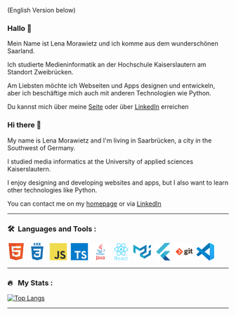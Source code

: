 (English Version below)
### Hallo 👋

Mein Name ist Lena Morawietz und ich komme aus dem wunderschönen Saarland. 

Ich studierte Medieninformatik an der Hochschule Kaiserslautern am Standort Zweibrücken. 

Am Liebsten möchte ich Webseiten und Apps designen und entwickeln, aber ich beschäftige mich auch mit anderen Technologien wie Python.

Du kannst mich über meine [Seite](lenamorawietz.de) oder über [LinkedIn](https://www.linkedin.com/in/lena-morawietz-93a4a3165/)  erreichen



### Hi there 👋

My name is Lena Morawietz and I'm living in Saarbrücken, a city in the Southwest of Germany.

I studied media informatics at the University of applied sciences Kaiserslautern.

I enjoy designing and developing websites and apps, but I also want to learn other technologies like Python.

You can contact me on my [homepage](lenamorawietz.de) or via [LinkedIn](https://www.linkedin.com/in/lena-morawietz-93a4a3165/) 

<!--

- 🔭 I’m currently working on ...
- 🌱 I’m currently learning ...
- 👯 I’m looking to collaborate on ...
- 🤔 I’m looking for help with ...
- 💬 Ask me about ...
- 📫 How to reach me: ...
- 😄 Pronouns: ...
- ⚡ Fun fact: ...
-->

---

### 🛠 &nbsp;Languages and Tools :

<p>
<img src="https://github.com/devicons/devicon/blob/master/icons/html5/html5-original.svg" title="HTML5" alt="HTML" width="40" height="40"/>&nbsp;
<img src="https://github.com/devicons/devicon/blob/master/icons/css3/css3-plain-wordmark.svg"  title="CSS3" alt="CSS" width="40" height="40"/>&nbsp;
<img src="https://github.com/devicons/devicon/blob/master/icons/javascript/javascript-original.svg" title="JavaScript" alt="JavaScript" width="40" height="40"/>&nbsp;
<img src="https://github.com/devicons/devicon/blob/master/icons/typescript/typescript-original.svg" title="TypeScript" alt="TypeScript" width="40" height="40"/>&nbsp;
<img src="https://github.com/devicons/devicon/blob/master/icons/java/java-original-wordmark.svg" title="Java" alt="Java" width="40" height="40"/>&nbsp;
<img src="https://github.com/devicons/devicon/blob/master/icons/react/react-original-wordmark.svg" title="React" alt="React" width="40" height="40"/>&nbsp;
<img src="https://github.com/devicons/devicon/blob/master/icons/materialui/materialui-original.svg" title="Material UI" alt="Material UI" width="40" height="40"/>&nbsp;
<img src="https://github.com/devicons/devicon/blob/master/icons/flutter/flutter-original.svg" title="Flutter" alt="Flutter" width="40" height="40"/>&nbsp;
<img src="https://github.com/devicons/devicon/blob/master/icons/git/git-original-wordmark.svg" title="Git" **alt="Git" width="40" height="40"/>&nbsp;
<img src="https://github.com/devicons/devicon/blob/master/icons/vscode/vscode-original.svg" title="Visual Studio Code" width="40" height="40"/>&nbsp;
</p>

---


### 🔥 &nbsp; My Stats :

[![Top Langs](https://github-readme-stats.vercel.app/api/top-langs/?username=lenamm12&theme=vision-friendly-dark&langs_count=4&layout=compact)](https://github.com/anuraghazra/github-readme-stats)

---

